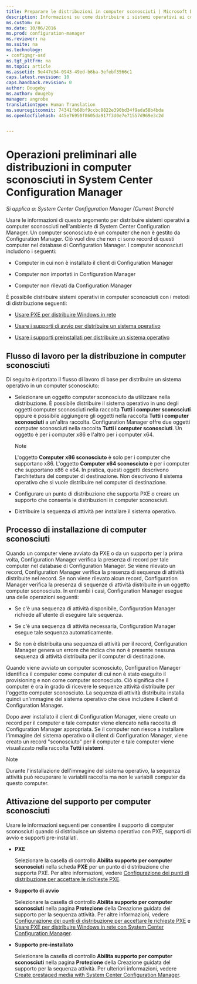 ```yaml
---
title: Preparare le distribuzioni in computer sconosciuti | Microsoft Docs
description: Informazioni su come distribuire i sistemi operativi ai computer che non sono gestiti da Configuration Manager nell&quot;ambiente di System Center Configuration Manager.
ms.custom: na
ms.date: 10/06/2016
ms.prod: configuration-manager
ms.reviewer: na
ms.suite: na
ms.technology:
- configmgr-osd
ms.tgt_pltfrm: na
ms.topic: article
ms.assetid: 9e447e34-0943-49ed-b6ba-3efebf3566c1
caps.latest.revision: 10
caps.handback.revision: 0
author: Dougeby
ms.author: dougeby
manager: angrobe
translationtype: Human Translation
ms.sourcegitcommit: 74341fb60bf9ccbc8822e390bd34f9eda58b4bda
ms.openlocfilehash: 445e76950f0605da917f3d0e7e71557d969e3c2d


---
```

# <a name="prepare-for-unknown-computer-deployments-in-system-center-configuration-manager"></a>Operazioni preliminari alle distribuzioni in computer sconosciuti in System Center Configuration Manager

*Si applica a: System Center Configuration Manager (Current Branch)*

Usare le informazioni di questo argomento per distribuire sistemi operativi a computer sconosciuti nell'ambiente di System Center Configuration Manager. Un computer sconosciuto è un computer che non è gestito da Configuration Manager. Ciò vuol dire che non ci sono record di questi computer nel database di Configuration Manager. I computer sconosciuti includono i seguenti:  

-   Computer in cui non è installato il client di Configuration Manager  

-   Computer non importati in Configuration Manager  

-   Computer non rilevati da Configuration Manager  

 È possibile distribuire sistemi operativi in computer sconosciuti con i metodi di distribuzione seguenti:  

-   [Usare PXE per distribuire Windows in rete](../deploy-use/use-pxe-to-deploy-windows-over-the-network.md)  

-   [Usare i supporti di avvio per distribuire un sistema operativo](../deploy-use/create-bootable-media.md)  

-   [Usare i supporti preinstallati per distribuire un sistema operativo](../deploy-use/create-prestaged-media.md)  

## <a name="unknown-computer-deployment-workflow"></a>Flusso di lavoro per la distribuzione in computer sconosciuti  
 Di seguito è riportato il flusso di lavoro di base per distribuire un sistema operativo in un computer sconosciuto:  

-   Selezionare un oggetto computer sconosciuto da utilizzare nella distribuzione. È possibile distribuire il sistema operativo in uno degli oggetti computer sconosciuti nella raccolta **Tutti i computer sconosciuti** oppure è possibile aggiungere gli oggetti nella raccolta **Tutti i computer sconosciuti** a un'altra raccolta. Configuration Manager offre due oggetti computer sconosciuti nella raccolta **Tutti i computer sconosciuti**. Un oggetto è per i computer x86 e l'altro per i computer x64.  

    > [!NOTE]  
    >  L'oggetto **Computer x86 sconosciuto** è solo per i computer che supportano x86. L'oggetto **Computer x64 sconosciuto** è per i computer che supportano x86 e x64. In pratica, questi oggetti descrivono l'architettura del computer di destinazione. Non descrivono il sistema operativo che si vuole distribuire nel computer di destinazione.  

-   Configurare un punto di distribuzione che supporta PXE o creare un supporto che consenta le distribuzioni in computer sconosciuti.  

-   Distribuire la sequenza di attività per installare il sistema operativo.  

## <a name="unknown-computer-installation-process"></a>Processo di installazione di computer sconosciuti  
 Quando un computer viene avviato da PXE o da un supporto per la prima volta, Configuration Manager verifica la presenza di record per tale computer nel database di Configuration Manager. Se viene rilevato un record, Configuration Manager verifica la presenza di sequenze di attività distribuite nel record. Se non viene rilevato alcun record, Configuration Manager verifica la presenza di sequenze di attività distribuite in un oggetto computer sconosciuto. In entrambi i casi, Configuration Manager esegue una delle operazioni seguenti:  

-   Se c'è una sequenza di attività disponibile, Configuration Manager richiede all'utente di eseguire tale sequenza.  

-   Se c'è una sequenza di attività necessaria, Configuration Manager esegue tale sequenza automaticamente.  

-   Se non è distribuita una sequenza di attività per il record, Configuration Manager genera un errore che indica che non è presente nessuna sequenza di attività distribuita per il computer di destinazione.  

 Quando viene avviato un computer sconosciuto, Configuration Manager identifica il computer come computer di cui non è stato eseguito il provisioning e non come computer sconosciuto. Ciò significa che il computer è ora in grado di ricevere le sequenze attività distribuite per l'oggetto computer sconosciuto. La sequenza di attività distribuita installa quindi un'immagine del sistema operativo che deve includere il client di Configuration Manager.  

 Dopo aver installato il client di Configuration Manager, viene creato un record per il computer e tale computer viene elencato nella raccolta di Configuration Manager appropriata. Se il computer non riesce a installare l'immagine del sistema operativo o il client di Configuration Manager, viene creato un record "sconosciuto" per il computer e tale computer viene visualizzato nella raccolta **Tutti i sistemi**.  

> [!NOTE]  
>  Durante l'installazione dell'immagine del sistema operativo, la sequenza attività può recuperare le variabili raccolta ma non le variabili computer da questo computer.  

##  <a name="a-namebkmkenablingunknowna-enabling-unknown-computer-support"></a><a name="BKMK_EnablingUnknown"></a> Attivazione del supporto per computer sconosciuti  
 Usare le informazioni seguenti per consentire il supporto di computer sconosciuti quando si distribuisce un sistema operativo con PXE, supporti di avvio e supporti pre-installati.  

-   **PXE**  

     Selezionare la casella di controllo **Abilita supporto per computer sconosciuti** nella scheda **PXE** per un punto di distribuzione che supporta PXE. Per altre informazioni, vedere [Configurazione dei punti di distribuzione per accettare le richieste PXE](prepare-site-system-roles-for-operating-system-deployments.md#BKMK_PXEDistributionPoint).  

-   **Supporto di avvio**  

     Selezionare la casella di controllo **Abilita supporto per computer sconosciuti** nella pagina **Protezione** della Creazione guidata del supporto per la sequenza attività. Per altre informazioni, vedere [Configurazione dei punti di distribuzione per accettare le richieste PXE](prepare-site-system-roles-for-operating-system-deployments.md#BKMK_PXEDistributionPoint) e [Usare PXE per distribuire Windows in rete con System Center Configuration Manager](../deploy-use/use-pxe-to-deploy-windows-over-the-network.md).  

-   **Supporto pre-installato**  

     Selezionare la casella di controllo **Abilita supporto per computer sconosciuti** nella pagina **Protezione** della Creazione guidata del supporto per la sequenza attività. Per ulteriori informazioni, vedere [Create prestaged media with System Center Configuration Manager](../deploy-use/create-prestaged-media.md).  



<!--HONumber=Dec16_HO3-->


